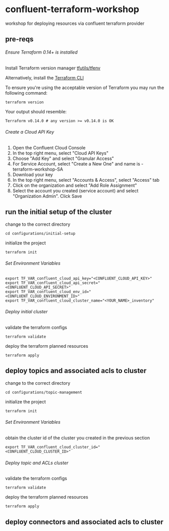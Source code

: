# confluent-terraform-workshop
workshop for deploying resources via confluent terraform provider

## pre-reqs 

###### Ensure Terraform 0.14+ is installed

Install Terraform version manager [tfutils/tfenv](https://github.com/tfutils/tfenv)

Alternatively, install the [Terraform CLI](https://learn.hashicorp.com/tutorials/terraform/install-cli?_ga=2.42178277.1311939475.1662583790-739072507.1660226902#install-terraform)

To ensure you're using the acceptable version of Terraform you may run the following command:
```
terraform version
```
Your output should resemble: 
```
Terraform v0.14.0 # any version >= v0.14.0 is OK
```
###### Create a Cloud API Key 

1. Open the Confluent Cloud Console
2. In the top right menu, select "Cloud API Keys"
3. Choose "Add Key" and select "Granular Access"
4. For Service Account, select "Create a New One" and name is <yourname>-terraform-workshop-SA
5. Download your key
6. In the top right menu, select "Accounts & Access", select "Access" tab
7. Click on the organization and select "Add Role Assignment" 
8. Select the account you created (service account) and select "Organization Admin". Click Save

## run the initial setup of the cluster 

change to the correct directory
```
cd configurations/initial-setup
```
initialize the project 
```
terraform init
```

###### Set Environment Variables

```
export TF_VAR_confluent_cloud_api_key="<CONFLUENT_CLOUD_API_KEY>"
export TF_VAR_confluent_cloud_api_secret="<CONFLUENT_CLOUD_API_SECRET>" 
export TF_VAR_confluent_cloud_env_id="<CONFLUENT_CLOUD_ENVIRONMENT_ID>" 
export TF_VAR_confluent_cloud_cluster_name="<YOUR_NAME>_inventory"
```

###### Deploy initial cluster

validate the terraform configs 
```
terraform validate
```
deploy the terraform planned resources
```
terraform apply
```

## deploy topics and associated acls to cluster  

change to the correct directory
```
cd configurations/topic-management
```
initialize the project 
```
terraform init
```
###### Set Environment Variables
obtain the cluster id of the cluster you created in the previous section

```
export TF_VAR_confluent_cloud_cluster_id="<CONFLUENT_CLOUD_CLUSTER_ID>" 
```
###### Deploy topic and ACLs cluster

validate the terraform configs 
```
terraform validate
```
deploy the terraform planned resources
```
terraform apply
```
## deploy connectors and associated acls to cluster


